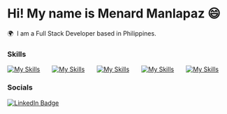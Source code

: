 Hi! My name is Menard Manlapaz 😄
========================================================================================================================================

🌍  I am a Full Stack Developer based in Philippines.
<br/>

### Skills

[![My Skills](https://skillicons.dev/icons?i=html,css,py)](https://skillicons.dev) &nbsp;&nbsp;&nbsp;&nbsp;&nbsp; [![My Skills](https://skillicons.dev/icons?i=js,ts)](https://skillicons.dev) &nbsp;&nbsp;&nbsp;&nbsp;&nbsp; [![My Skills](https://skillicons.dev/icons?i=react,vue,flutter&perline=3)](https://skillicons.dev) &nbsp;&nbsp;&nbsp;&nbsp;&nbsp; [![My Skills](https://skillicons.dev/icons?i=nodejs,django,fastapi)](https://skillicons.dev) &nbsp;&nbsp;&nbsp;&nbsp;&nbsp; [![My Skills](https://skillicons.dev/icons?i=figma)](https://skillicons.dev)
<br/>

### Socials

<div id="badges">
  <a href="https://www.linkedin.com/in/menard-manlapaz-466587235/">
    <img src="https://img.shields.io/badge/LinkedIn-blue?style=for-the-badge&logo=linkedin&logoColor=white" alt="LinkedIn Badge"/>
  </a>
</div>
